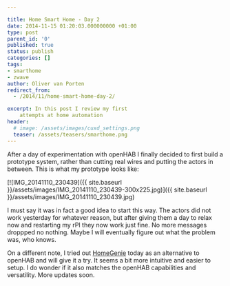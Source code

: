 ```yaml
---

title: Home Smart Home - Day 2
date: 2014-11-15 01:20:03.000000000 +01:00
type: post
parent_id: '0'
published: true
status: publish
categories: []
tags:
- smarthome
- zwave
author: Oliver van Porten
redirect_from:
  - /2014/11/home-smart-home-day-2/

excerpt: In this post I review my first
    attempts at home automation
header: 
  # image: /assets/images/cuxd_settings.png
  teaser: /assets/teasers/smarthome.png
---
```

After a day of experimentation with openHAB I finally decided to first build a prototype system, rather than cutting real wires and putting the actors in between. This is what my prototype looks like:

[![IMG_20141110_230439]({{ site.baseurl }}/assets/images/IMG_20141110_230439-300x225.jpg)]({{ site.baseurl }}/assets/images/IMG_20141110_230439.jpg)

I must say it was in fact a good idea to start this way. The actors did not work yesterday for whatever reason, but after giving them a day to relax now and restarting my rPI they now work just fine. No more messages droppped no nothing. Maybe I will eventually figure out what the problem was, who knows.

On a different note, I tried out [HomeGenie](http://www.homegenie.it/) today as an alternative to openHAB and will give it a try. It seems a bit more intuitive and easier to setup. I do wonder if it also matches the openHAB capabilities and versatility. More updates soon.